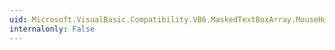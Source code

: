 ```yaml
---
uid: Microsoft.VisualBasic.Compatibility.VB6.MaskedTextBoxArray.MouseHover
internalonly: False
---
```

